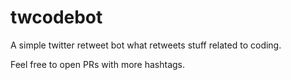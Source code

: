 # twcodebot
A simple twitter retweet bot what retweets stuff related to coding.

Feel free to open PRs with more hashtags.
